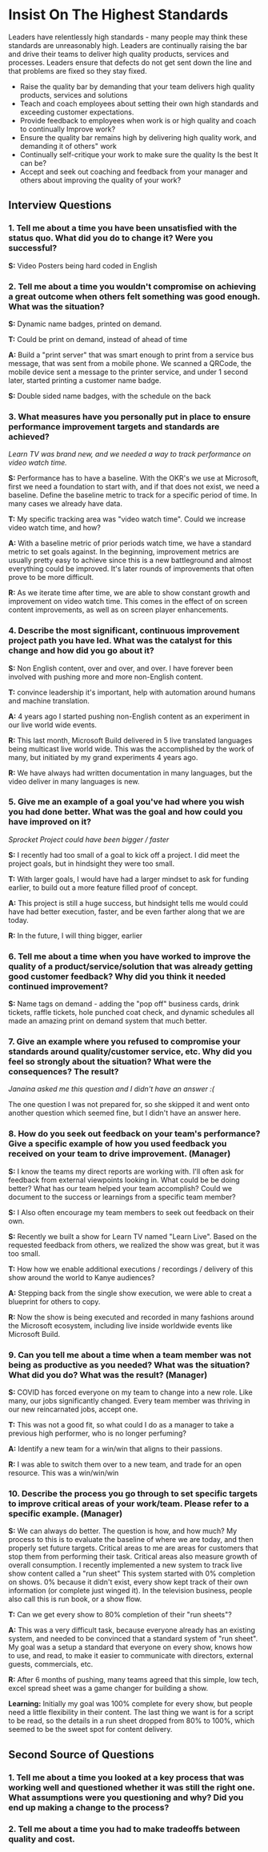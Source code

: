 # Insist On The Highest Standards

Leaders have relentlessly high standards - many people may think these standards are unreasonably high. Leaders are continually raising the bar and drive their teams to deliver high quality products, services and processes. Leaders ensure that defects do not get sent down the line and that problems are fixed so they stay fixed.

- Raise the quality bar by demanding that your team delivers high quality products, services and solutions
- Teach and coach employees about setting their own high standards and exceeding customer expectations.
- Provide feedback to employees when work is or high quality and coach to continually Improve work?
- Ensure the quality bar remains high by delivering high quality work, and demanding it of others" work
- Continually self-critique your work to make sure the quality Is the best It can be?
- Accept and seek out coaching and feedback from your manager and others about improving the quality of your work?

## Interview Questions

### 1. Tell me about a time you have been unsatisfied with the status quo. What did you do to change it? Were you successful?

**S:** Video Posters being hard coded in English

### 2. Tell me about a time you wouldn't compromise on achieving a great outcome when others felt something was good enough. What was the situation?

**S:** Dynamic name badges, printed on demand.

**T:** Could be print on demand, instead of ahead of time

**A:** Build a "print server" that was smart enough to print from a service bus message, that was sent from a mobile phone. We scanned a QRCode, the mobile device sent a message to the printer service, and under 1 second later, started printing a customer name badge.

**S:** Double sided name badges, with the schedule on the back

### 3. What measures have you personally put in place to ensure performance improvement targets and standards are achieved?

*Learn TV was brand new, and we needed a way to track performance on video watch time.*

**S:** Performance has to have a baseline. With the OKR's we use at Microsoft, first we need a foundation to start with, and if that does not exist, we need a baseline. Define the baseline metric to track for a specific period of time. In many cases we already have data.

**T:** My specific tracking area was "video watch time". Could we increase video watch time, and how?

**A:** With a baseline metric of prior periods watch time, we have a standard metric to set goals against. In the beginning, improvement metrics are usually pretty easy to achieve since this is a new battleground and almost everything could be improved. It's later rounds of improvements that often prove to be more difficult.

**R:** As we iterate time after time, we are able to show constant growth and improvement on video watch time. This comes in the effect of on screen content improvements, as well as on screen player enhancements.

### 4. Describe the most significant, continuous improvement project path you have led. What was the catalyst for this change and how did you go about it?

**S:** Non English content, over and over, and over. I have forever been involved with pushing more and more non-English content.

**T:** convince leadership it's important, help with automation around humans and machine translation.

**A:** 4 years ago I started pushing non-English content as an experiment in our live world wide events.

**R:** This last month, Microsoft Build delivered in 5 live translated languages being multicast live world wide. This was the accomplished by the work of many, but initiated by my grand experiments 4 years ago.

**R:** We have always had written documentation in many languages, but the video deliver in many languages is new.

### 5. Give me an example of a goal you've had where you wish you had done better. What was the goal and how could you have improved on it?

*Sprocket Project could have been bigger / faster*

**S:** I recently had too small of a goal to kick off a project. I did meet the project goals, but in hindsight they were too small.

**T:** With larger goals, I would have had a larger mindset to ask for funding earlier, to build out a more feature filled proof of concept.

**A:** This project is still a huge success, but hindsight tells me would could have had better execution, faster, and be even farther along that we are today.

**R:** In the future, I will thing bigger, earlier

### 6. Tell me about a time when you have worked to improve the quality of a product/service/solution that was already getting good customer feedback? Why did you think it needed continued improvement?

**S:** Name tags on demand - adding the "pop off" business cards, drink tickets, raffle tickets, hole punched coat check, and dynamic schedules all made an amazing print on demand system that much better.

### 7. Give an example where you refused to compromise your standards around quality/customer service, etc. Why did you feel so strongly about the situation? What were the consequences? The result?

*Janaina asked me this question and I didn't have an answer :(*

The one question I was not prepared for, so she skipped it and went onto another question which seemed fine, but I didn't have an answer here.

### 8. How do you seek out feedback on your team's performance? Give a specific example of how you used feedback you received on your team to drive improvement. (Manager)

**S:** I know the teams my direct reports are working with. I'll often ask for feedback from external viewpoints looking in. What could be be doing better? What has our team helped your team accomplish? Could we document to the success or learnings from a specific team member?

**S:** I Also often encourage my team members to seek out feedback on their own.

**S:** Recently we built a show for Learn TV named "Learn Live". Based on the requested feedback from others, we realized the show was great, but it was too small.

**T:** How how we enable additional executions / recordings / delivery of this show around the world to Kanye audiences?

**A:** Stepping back from the single show execution, we were able to creat a blueprint for others to copy.

**R:** Now the show is being executed and recorded in many fashions around the Microsoft ecosystem, including live inside worldwide events like Microsoft Build.

### 9. Can you tell me about a time when a team member was not being as productive as you needed? What was the situation? What did you do? What was the result? (Manager)

**S:** COVID has forced everyone on my team to change into a new role. Like many, our jobs significantly changed. Every team member was thriving in our new reincarnated jobs, accept one.

**T:** This was not a good fit, so what could I do as a manager to take a previous high performer, who is no longer perfuming?

**A:** Identify a new team for a win/win that aligns to their passions.

**R:** I was able to switch them over to a new team, and trade for an open resource. This was a win/win/win

### 10. Describe the process you go through to set specific targets to improve critical areas of your work/team. Please refer to a specific example. (Manager)

**S:** We can always do better. The question is how, and how much? My process to this is to evaluate the baseline of where we are today, and then properly set future targets. Critical areas to me are areas for customers that stop them from performing their task. Critical areas also measure growth of overall consumption.
I recently implemented a new system to track live show content called a "run sheet" This system started with 0% completion on shows. 0% because it didn't exist, every show kept track of their own information (or complete just winged it). In the television business, people also call this is run book, or a show flow.

**T:** Can we get every show to 80% completion of their "run sheets"?

**A:** This was a very difficult task, because everyone already has an existing system, and needed to be convinced that a standard system of "run sheet". My goal was a setup a standard that everyone on every show, knows how to use, and read, to make it easier to communicate with directors, external guests, commercials, etc.

**R:** After 6 months of pushing, many teams agreed that this simple, low tech, excel spread sheet was a game changer for building a show.

**Learning:** Initially my goal was 100% complete for every show, but people need a little flexibility in their content. The last thing we want is for a script to be read, so the details in a run sheet dropped from 80% to 100%, which seemed to be the sweet spot for content delivery.

## Second Source of Questions

### 1. Tell me about a time you looked at a key process that was working well and questioned whether it was still the right one. What assumptions were you questioning and why? Did you end up making a change to the process?

### 2. Tell me about a time you had to make tradeoffs between quality and cost.
